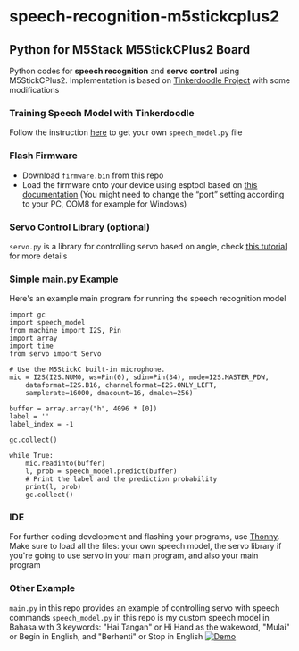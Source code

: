 # speech-recognition-m5stickcplus2
## Python for M5Stack M5StickCPlus2 Board
Python codes for **speech recognition** and **servo control** using M5StickCPlus2.
Implementation is based on [Tinkerdoodle Project](https://tinkerdoodle.cc/user/_/notebooks/Shared/Junfeng/Speech%20Commands%20Model.ipynb) with some modifications

### Training Speech Model with Tinkerdoodle
Follow the instruction [here](https://www.tinkerdoodle.cc/user/junfeng/speech-commands.html) to get your own `speech_model.py` file

### Flash Firmware
* Download `firmware.bin` from this repo
* Load the firmware onto your device using esptool based on [this documentation](https://tinkerdoodle.cc/user/_/notebooks/Shared/Junfeng/Speech%20Commands%20Model.ipynb) (You might need to change the “port” setting according to your PC, COM8 for example for Windows)

### Servo Control Library (optional)
`servo.py` is a library for controlling servo based on angle, check [this tutorial](https://www.upesy.com/blogs/tutorials/esp32-servo-motor-sg90-on-micropython?srsltid=AfmBOor8BqPs5Y3inoiWtjcSCKzADNxbNTkfzfmg6JtXK7Wn89qu65T1#google_vignette) for more details

### Simple main.py Example 
Here's an example main program for running the speech recognition model
  ```
  import gc
  import speech_model
  from machine import I2S, Pin
  import array
  import time
  from servo import Servo
  
  # Use the M5StickC built-in microphone.
  mic = I2S(I2S.NUM0, ws=Pin(0), sdin=Pin(34), mode=I2S.MASTER_PDW,
      dataformat=I2S.B16, channelformat=I2S.ONLY_LEFT,
      samplerate=16000, dmacount=16, dmalen=256)
  
  buffer = array.array("h", 4096 * [0])
  label = ''
  label_index = -1
  
  gc.collect()
  
  while True:
      mic.readinto(buffer)
      l, prob = speech_model.predict(buffer)
      # Print the label and the prediction probability
      print(l, prob)
      gc.collect()
```

### IDE
For further coding development and flashing your programs, use [Thonny](https://thonny.org/).
Make sure to load all the files: your own speech model, the servo library if you're going to use servo in your main program, and also your main program

### Other Example
`main.py` in this repo provides an example of controlling servo with speech commands
`speech_model.py` in this repo is my custom speech model in Bahasa with 3 keywords: "Hai Tangan" or Hi Hand as the wakeword, "Mulai" or Begin in English, and "Berhenti" or Stop in English
[![Demo](https://img.youtube.com/vi/qkBok0jFaOU/0.jpg)](https://youtube.com/shorts/qkBok0jFaOU?feature=share)
